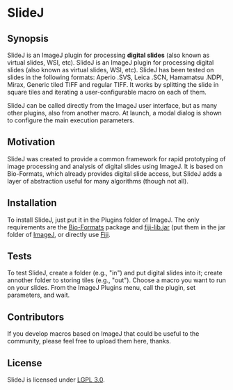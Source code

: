# SlideJ

## Synopsis

SlideJ is an ImageJ plugin for processing **digital slides** (also known as virtual slides, WSI, etc). SlideJ is an ImageJ plugin for processing digital slides (also known as virtual slides, WSI, etc). SlideJ has been tested  on slides in the following formats: Aperio .SVS, Leica .SCN, Hamamatsu .NDPI, Mirax, Generic tiled TIFF and regular TIFF.
It works by splitting the slide in square tiles and iterating a user-configurable macro on each of them. 

SlideJ can be called directly from the ImageJ user interface, but as many other plugins, also from another macro. At launch, a modal dialog is shown to configure the main execution parameters.

## Motivation

SlideJ was created to provide a common framework for rapid prototyping of image processing and analysis of digital slides using ImageJ. It is based on Bio-Formats, which already provides digital slide access, but SlideJ adds a layer of abstraction useful for many algorithms (though not all).

## Installation

To install SlideJ, just put it in the Plugins folder of ImageJ. The only requirements are the [Bio-Formats](http://downloads.openmicroscopy.org/bio-formats/5.5.0/) package and  [fiji-lib.jar](https://mvnrepository.com/artifact/sc.fiji/fiji-lib) (put them in the jar folder of [ImageJ](https://imagej.nih.gov/ij/index.html), or directly use [Fiji](http://fiji.sc). 


## Tests

To test SlideJ, create a folder (e.g., "in") and put digital slides into it; create annother folder to storing tiles (e.g., "out"). Choose a macro you want to run on your slides. From the ImageJ Plugins menu, call the plugin, set parameters, and wait.

## Contributors

If you develop macros based on ImageJ that could be useful to the community, please feel free to upload them here, thanks.

## License

SlideJ is licensed under [LGPL 3.0](https://opensource.org/licenses/LGPL-3.0). 
